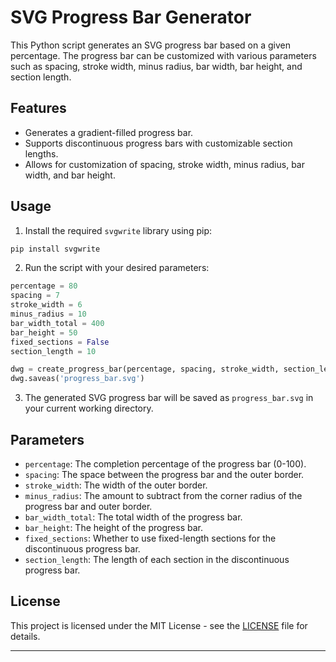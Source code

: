 # SVG Progress Bar Generator

This Python script generates an SVG progress bar based on a given percentage. The progress bar can be customized with various parameters such as spacing, stroke width, minus radius, bar width, bar height, and section length.

## Features

- Generates a gradient-filled progress bar.
- Supports discontinuous progress bars with customizable section lengths.
- Allows for customization of spacing, stroke width, minus radius, bar width, and bar height.

## Usage

1. Install the required `svgwrite` library using pip:

```bash
pip install svgwrite
```

2. Run the script with your desired parameters:

```python
percentage = 80
spacing = 7
stroke_width = 6
minus_radius = 10
bar_width_total = 400
bar_height = 50
fixed_sections = False
section_length = 10

dwg = create_progress_bar(percentage, spacing, stroke_width, section_length, minus_radius, bar_width_total, bar_height, fixed_sections)
dwg.saveas('progress_bar.svg')
```

3. The generated SVG progress bar will be saved as `progress_bar.svg` in your current working directory.

## Parameters

- `percentage`: The completion percentage of the progress bar (0-100).
- `spacing`: The space between the progress bar and the outer border.
- `stroke_width`: The width of the outer border.
- `minus_radius`: The amount to subtract from the corner radius of the progress bar and outer border.
- `bar_width_total`: The total width of the progress bar.
- `bar_height`: The height of the progress bar.
- `fixed_sections`: Whether to use fixed-length sections for the discontinuous progress bar.
- `section_length`: The length of each section in the discontinuous progress bar.

## License

This project is licensed under the MIT License - see the [LICENSE](LICENSE) file for details.

---
